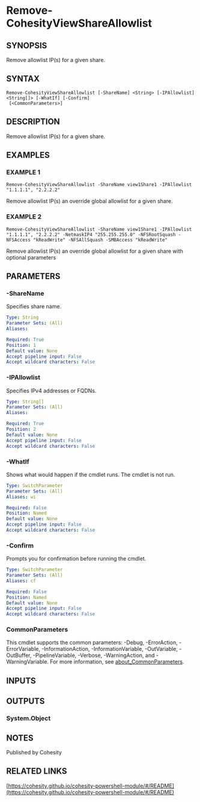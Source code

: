 # Remove-CohesityViewShareAllowlist

## SYNOPSIS
Remove allowlist IP(s) for a given share.

## SYNTAX

```
Remove-CohesityViewShareAllowlist [-ShareName] <String> [-IPAllowlist] <String[]> [-WhatIf] [-Confirm]
 [<CommonParameters>]
```

## DESCRIPTION
Remove allowlist IP(s) for a given share.

## EXAMPLES

### EXAMPLE 1
```
Remove-CohesityViewShareAllowlist -ShareName view1Share1 -IPAllowlist "1.1.1.1", "2.2.2.2"
```

Remove allowlist IP(s) an override global allowlist for a given share.

### EXAMPLE 2
```
Remove-CohesityViewShareAllowlist -ShareName view1Share1 -IPAllowlist "1.1.1.1", "2.2.2.2" -NetmaskIP4 "255.255.255.0" -NFSRootSquash -NFSAccess "kReadWrite" -NFSAllSquash -SMBAccess "kReadWrite"
```

Remove allowlist IP(s) an override global allowlist for a given share with optional parameters

## PARAMETERS

### -ShareName
Specifies share name.

```yaml
Type: String
Parameter Sets: (All)
Aliases:

Required: True
Position: 1
Default value: None
Accept pipeline input: False
Accept wildcard characters: False
```

### -IPAllowlist
Specifies IPv4 addresses or FQDNs.

```yaml
Type: String[]
Parameter Sets: (All)
Aliases:

Required: True
Position: 2
Default value: None
Accept pipeline input: False
Accept wildcard characters: False
```

### -WhatIf
Shows what would happen if the cmdlet runs.
The cmdlet is not run.

```yaml
Type: SwitchParameter
Parameter Sets: (All)
Aliases: wi

Required: False
Position: Named
Default value: None
Accept pipeline input: False
Accept wildcard characters: False
```

### -Confirm
Prompts you for confirmation before running the cmdlet.

```yaml
Type: SwitchParameter
Parameter Sets: (All)
Aliases: cf

Required: False
Position: Named
Default value: None
Accept pipeline input: False
Accept wildcard characters: False
```

### CommonParameters
This cmdlet supports the common parameters: -Debug, -ErrorAction, -ErrorVariable, -InformationAction, -InformationVariable, -OutVariable, -OutBuffer, -PipelineVariable, -Verbose, -WarningAction, and -WarningVariable. For more information, see [about_CommonParameters](http://go.microsoft.com/fwlink/?LinkID=113216).

## INPUTS

## OUTPUTS

### System.Object
## NOTES
Published by Cohesity

## RELATED LINKS

[https://cohesity.github.io/cohesity-powershell-module/#/README](https://cohesity.github.io/cohesity-powershell-module/#/README)

